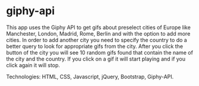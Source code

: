 # giphy-api

This app uses the Giphy API to get gifs about preselect cities of Europe like Manchester, London, Madrid, Rome, Berlin and with the option to add more cities. In order to add another city you need to specify the country to do a better query to look for appropriate gifs from the city.  After you click the button of the city you will see 10 random gifs found that contain the name of the city and the country. If you click on a gif it will start playing and if you click again it will stop.

Technologies: HTML, CSS, Javascript, jQuery, Bootstrap, Giphy-API.
